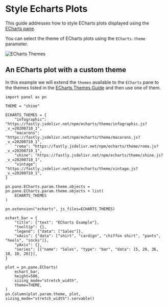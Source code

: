 # Style Echarts Plots

This guide addresses how to style ECharts plots displayed using the [ECharts pane](../../reference/panes/ECharts.md).

You can select the theme of ECharts plots using the `ECharts.theme` parameter.

![ECharts Themes](https://assets.holoviz.org/panel/gifs/echarts-styles.gif)

## An ECharts plot with a custom theme

In this example we will extend the `themes` available to the `ECharts` pane to the themes listed in the [ECharts Themes Guide](https://echarts.apache.org/en/download-theme.html) and then use one of them.

```{pyodide}
import panel as pn

THEME = "shine"

ECHARTS_THEMES = {
    "infographic": "https://fastly.jsdelivr.net/npm/echarts/theme/infographic.js?_v_=20200710_1",
    "macarons": "https://fastly.jsdelivr.net/npm/echarts/theme/macarons.js?_v_=20200710_1",
    "roma": "https://fastly.jsdelivr.net/npm/echarts/theme/roma.js?_v_=20200710_1",
    "shine": "https://fastly.jsdelivr.net/npm/echarts/theme/shine.js?_v_=20200710_1",
    "vintage": "https://fastly.jsdelivr.net/npm/echarts/theme/vintage.js?_v_=20200710_1",
}

pn.pane.ECharts.param.theme.objects = pn.pane.ECharts.param.theme.objects + list(
    ECHARTS_THEMES
)

pn.extension("echarts", js_files=ECHARTS_THEMES)

echart_bar = {
    "title": {"text": "ECharts Example"},
    "tooltip": {},
    "legend": {"data": ["Sales"]},
    "xAxis": {"data": ["shirt", "cardign", "chiffon shirt", "pants", "heels", "socks"]},
    "yAxis": {},
    "series": [{"name": "Sales", "type": "bar", "data": [5, 20, 36, 10, 10, 20]}],
}

plot = pn.pane.ECharts(
    echart_bar,
    height=500,
    sizing_mode="stretch_width",
    theme=THEME,
)
pn.Column(plot.param.theme, plot, sizing_mode="stretch_width").servable()
```
